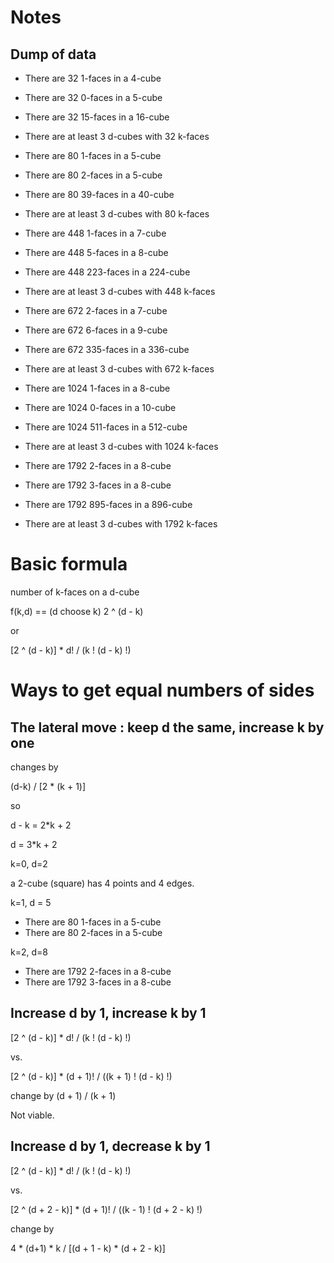 Notes
=======

Dump of data
------

 * There are 32 1-faces in a 4-cube
 * There are 32 0-faces in a 5-cube
 * There are 32 15-faces in a 16-cube
 * There are at least 3 d-cubes with 32 k-faces

 * There are 80 1-faces in a 5-cube
 * There are 80 2-faces in a 5-cube
 * There are 80 39-faces in a 40-cube
 * There are at least 3 d-cubes with 80 k-faces

 * There are 448 1-faces in a 7-cube
 * There are 448 5-faces in a 8-cube
 * There are 448 223-faces in a 224-cube
 * There are at least 3 d-cubes with 448 k-faces

 * There are 672 2-faces in a 7-cube
 * There are 672 6-faces in a 9-cube
 * There are 672 335-faces in a 336-cube
 * There are at least 3 d-cubes with 672 k-faces

 * There are 1024 1-faces in a 8-cube
 * There are 1024 0-faces in a 10-cube
 * There are 1024 511-faces in a 512-cube
 * There are at least 3 d-cubes with 1024 k-faces

 * There are 1792 2-faces in a 8-cube
 * There are 1792 3-faces in a 8-cube
 * There are 1792 895-faces in a 896-cube
 * There are at least 3 d-cubes with 1792 k-faces

Basic formula
===

number of k-faces on a d-cube

f(k,d) == (d choose k) 2 ^ (d - k)

or

[2 ^ (d - k)] * d! / (k ! (d - k) !)

Ways to get equal numbers of sides
=======

The lateral move : keep d the same, increase k by one
---

changes by

(d-k) / [2 * (k + 1)]

so

d - k = 2*k + 2

d = 3*k + 2

k=0, d=2

a 2-cube (square) has 4 points and 4 edges.

k=1, d = 5

 * There are 80 1-faces in a 5-cube
 * There are 80 2-faces in a 5-cube

k=2, d=8

 * There are 1792 2-faces in a 8-cube
 * There are 1792 3-faces in a 8-cube


Increase d by 1, increase k by 1
---

[2 ^ (d - k)] * d! / (k ! (d - k) !)
 
vs.

[2 ^ (d - k)] * (d + 1)! / ((k + 1) ! (d - k) !)
 
change by (d + 1) / (k + 1)

Not viable.

Increase d by 1, decrease k by 1
---

[2 ^ (d - k)] * d! / (k ! (d - k) !)

vs.

[2 ^ (d + 2 - k)] * (d + 1)! / ((k - 1) ! (d + 2 - k) !)

change by

4 * (d+1) * k / [(d + 1 - k) * (d + 2 - k)]
